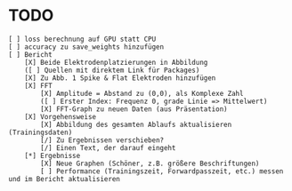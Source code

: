 # TODO

    [ ] loss berechnung auf GPU statt CPU
    [ ] accuracy zu save_weights hinzufügen
    [ ] Bericht
        [X] Beide Elektrodenplatzierungen in Abbildung
        ([ ] Quellen mit direktem Link für Packages)
        [X] Zu Abb. 1 Spike & Flat Elektroden hinzufügen
        [X] FFT
            [X] Amplitude = Abstand zu (0,0), als Komplexe Zahl
            ([ ] Erster Index: Frequenz 0, grade Linie => Mittelwert)
            [X] FFT-Graph zu neuen Daten (aus Präsentation)
        [X] Vorgehensweise
            [X] Abbildung des gesamten Ablaufs aktualisieren (Trainingsdaten)
            [/] Zu Ergebnissen verschieben?
            [/] Einen Text, der darauf eingeht
        [*] Ergebnisse
            [X] Neue Graphen (Schöner, z.B. größere Beschriftungen)
            [ ] Performance (Trainingszeit, Forwardpasszeit, etc.) messen und im Bericht aktualisieren
